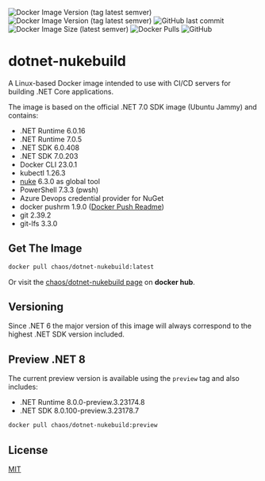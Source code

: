 ![Docker Image Version (tag latest semver)](https://img.shields.io/docker/v/chaos/dotnet-nukebuild/latest?label=Release&style=for-the-badge)
![Docker Image Version (tag latest semver)](https://img.shields.io/docker/v/chaos/dotnet-nukebuild/preview?color=%23dd0000&label=Preview&style=for-the-badge)
![GitHub last commit](https://img.shields.io/github/last-commit/chA0s-Chris/dotnet-nukebuild?style=for-the-badge)
![Docker Image Size (latest semver)](https://img.shields.io/docker/image-size/chaos/dotnet-nukebuild/latest?style=for-the-badge)
![Docker Pulls](https://img.shields.io/docker/pulls/chaos/dotnet-nukebuild?style=for-the-badge)
![GitHub](https://img.shields.io/github/license/chA0s-Chris/dotnet-nukebuild?style=for-the-badge)

# dotnet-nukebuild

A Linux-based Docker image intended to use with CI/CD servers for building .NET Core applications.

The image is based on the official .NET 7.0 SDK image (Ubuntu Jammy) and contains:

* .NET Runtime 6.0.16
* .NET Runtime 7.0.5
* .NET SDK 6.0.408
* .NET SDK 7.0.203
* Docker CLI 23.0.1
* kubectl 1.26.3
* [nuke](https://nuke.build) 6.3.0  as global tool 
* PowerShell 7.3.3 (pwsh)
* Azure Devops credential provider for NuGet
* docker pushrm 1.9.0 ([Docker Push Readme](https://github.com/christian-korneck/docker-pushrm))
* git 2.39.2
* git-lfs 3.3.0

## Get The Image

```bash
docker pull chaos/dotnet-nukebuild:latest
```

Or visit the [chaos/dotnet-nukebuild page](https://hub.docker.com/r/chaos/dotnet-nukebuild) on **docker hub**.

## Versioning

Since .NET 6 the major version of this image will always correspond to the highest .NET SDK version included.

## Preview .NET 8

The current preview version is available using the `preview` tag and also includes:

* .NET Runtime 8.0.0-preview.3.23174.8
* .NET SDK 8.0.100-preview.3.23178.7

```bash
docker pull chaos/dotnet-nukebuild:preview
```

## License

[MIT](https://github.com/chA0s-Chris/dotnet-cakebuild/blob/master/LICENSE)